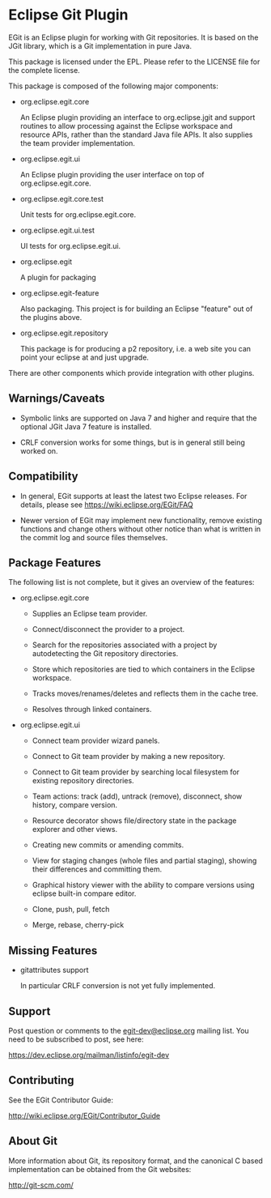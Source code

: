 Eclipse Git Plugin
==================

EGit is an Eclipse plugin for working with Git repositories. It is based
on the JGit library, which is a Git implementation in pure Java.

This package is licensed under the EPL. Please refer to the LICENSE file
for the complete license.

This package is composed of the following major components:

- org.eclipse.egit.core

    An Eclipse plugin providing an interface to org.eclipse.jgit
    and support routines to allow processing against the Eclipse
    workspace and resource APIs, rather than the standard Java
    file APIs. It also supplies the team provider implementation.

- org.eclipse.egit.ui

    An Eclipse plugin providing the user interface on top of
    org.eclipse.egit.core.

- org.eclipse.egit.core.test

    Unit tests for org.eclipse.egit.core.

- org.eclipse.egit.ui.test

    UI tests for org.eclipse.egit.ui.

- org.eclipse.egit

    A plugin for packaging

- org.eclipse.egit-feature

    Also packaging. This project is for building an Eclipse "feature"
    out of the plugins above.

- org.eclipse.egit.repository

    This package is for producing a p2 repository, i.e. a web site
    you can point your eclipse at and just upgrade.

There are other components which provide integration with other plugins.

Warnings/Caveats
----------------

- Symbolic links are supported on Java 7 and higher and require that the
  optional JGit Java 7 feature is installed.

- CRLF conversion works for some things, but is in general still being
  worked on.

Compatibility
-------------

- In general, EGit supports at least the latest two Eclipse releases.
  For details, please see https://wiki.eclipse.org/EGit/FAQ

- Newer version of EGit may implement new functionality, remove
  existing functions and change others without other notice than what
  is written in the commit log and source files themselves.


Package Features
----------------

The following list is not complete, but it gives an overview of the
features:

- org.eclipse.egit.core

    * Supplies an Eclipse team provider.

    * Connect/disconnect the provider to a project.

    * Search for the repositories associated with a project by
      autodetecting the Git repository directories.

    * Store which repositories are tied to which containers in the
      Eclipse workspace.

    * Tracks moves/renames/deletes and reflects them in the cache
      tree.

    * Resolves through linked containers.

- org.eclipse.egit.ui

    * Connect team provider wizard panels.

    * Connect to Git team provider by making a new repository.

    * Connect to Git team provider by searching local filesystem
      for existing repository directories.

    * Team actions: track (add), untrack (remove), disconnect, show
      history, compare version.

    * Resource decorator shows file/directory state in the package
      explorer and other views.

    * Creating new commits or amending commits.

    * View for staging changes (whole files and partial staging),
      showing their differences and committing them.

    * Graphical history viewer with the ability to compare versions
      using eclipse built-in compare editor.

    * Clone, push, pull, fetch

    * Merge, rebase, cherry-pick


Missing Features
----------------

- gitattributes support

  In particular CRLF conversion is not yet fully implemented.


Support
-------

Post question or comments to the egit-dev@eclipse.org mailing list.
You need to be subscribed to post, see here:

https://dev.eclipse.org/mailman/listinfo/egit-dev


Contributing
------------

See the EGit Contributor Guide:

http://wiki.eclipse.org/EGit/Contributor_Guide


About Git
---------

More information about Git, its repository format, and the canonical
C based implementation can be obtained from the Git websites:

http://git-scm.com/
